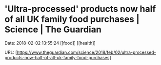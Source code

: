 # &#39;Ultra-processed&#39; products now half of all UK family food purchases | Science | The Guardian

Date: 2018-02-02 13:55:24
[[food]] [[health]]

URL: [https://www.theguardian.com/science/2018/feb/02/ultra-processed-products-now-half-of-all-uk-family-food-purchases]

